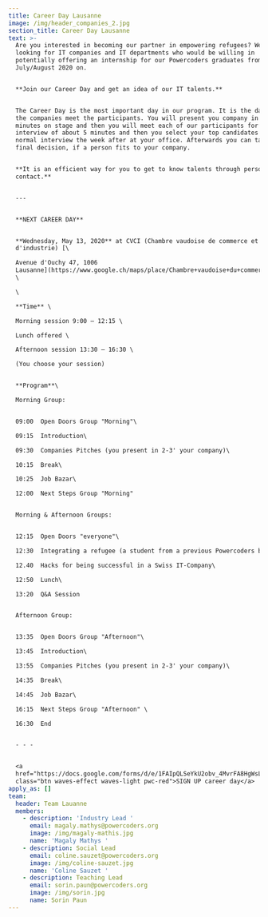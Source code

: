 ```yaml
---
title: Career Day Lausanne
image: /img/header_companies_2.jpg
section_title: Career Day Lausanne
text: >-
  Are you interested in becoming our partner in empowering refugees? We're
  looking for IT companies and IT departments who would be willing in
  potentially offering an internship for our Powercoders graduates from
  July/August 2020 on. 


  **Join our Career Day and get an idea of our IT talents.**


  The Career Day is the most important day in our program. It is the day when
  the companies meet the participants. You will present you company in 2-3
  minutes on stage and then you will meet each of our participants for a short
  interview of about 5 minutes and then you select your top candidates for a
  normal interview the week after at your office. Afterwards you can take your
  final decision, if a person fits to your company.  


  **It is an efficient way for you to get to know talents through personal
  contact.** 


  ---


  **NEXT CAREER DAY**  


  **Wednesday, May 13, 2020** at CVCI (Chambre vaudoise de commerce et
  d'industrie) [\

  Avenue d'Ouchy 47, 1006
  Lausanne](https://www.google.ch/maps/place/Chambre+vaudoise+du+commerce+et+de+l'industrie/@46.5102397,6.6265574,17z/data=!3m1!4b1!4m5!3m4!1s0x478c2fce346e302b:0xd9d3a4e5317a32e6!8m2!3d46.510236!4d6.6287461)
  \

  \

  **Time** \

  Morning session 9:00 – 12:15 \

  Lunch offered \

  Afternoon session 13:30 – 16:30 \

  (You choose your session)


  **Program**\

  Morning Group:


  09:00  Open Doors Group "Morning"\

  09:15  Introduction\

  09:30  Companies Pitches (you present in 2-3' your company)\

  10:15  Break\

  10:25  Job Bazar\

  12:00  Next Steps Group "Morning"


  Morning & Afternoon Groups:


  12:15  Open Doors "everyone"\

  12:30  Integrating a refugee (a student from a previous Powercoders batch)\

  12.40  Hacks for being successful in a Swiss IT-Company\

  12:50  Lunch\

  13:20  Q&A Session 


  Afternoon Group:


  13:35  Open Doors Group "Afternoon"\

  13:45  Introduction\

  13:55  Companies Pitches (you present in 2-3' your company)\

  14:35  Break\

  14:45  Job Bazar\

  16:15  Next Steps Group "Afternoon" \

  16:30  End 


  - - -


  <a
  href="https://docs.google.com/forms/d/e/1FAIpQLSeYkU2obv_4MvrFA8HgWsLAy3en70TLbEddCZg1ie0C3dwzuw/viewform"
  class="btn waves-effect waves-light pwc-red">SIGN UP career day</a>
apply_as: []
team:
  header: Team Lauanne
  members:
    - description: 'Industry Lead '
      email: magaly.mathys@powercoders.org
      image: /img/magaly-mathis.jpg
      name: 'Magaly Mathys '
    - description: Social Lead
      email: coline.sauzet@powercoders.org
      image: /img/coline-sauzet.jpg
      name: 'Coline Sauzet '
    - description: Teaching Lead
      email: sorin.paun@powercoders.org
      image: /img/sorin.jpg
      name: Sorin Paun
---
```


